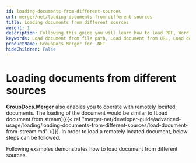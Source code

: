 ```yaml
---
id: loading-documents-from-different-sources
url: merger/net/loading-documents-from-different-sources
title: Loading documents from different sources
weight: 1
description: Following this guide you will learn how to load PDF, Word, Excel, PowerPoint documents by local file path, stream or URL for further processing with GroupDocs.Merger for .NET API.
keywords: Load document from file path, Load document from URL, Load document from stream
productName: GroupDocs.Merger for .NET
hideChildren: False
---
```

# Loading documents from different sources

[**GroupDocs.Merger**](https://products.groupdocs.com/merger/net) also enables you to operate with remotely located documents. The loading of the document would be similar to [Load document from stream]({{< ref "merger-net/developer-guide/advanced-usage/loading/loading-documents-from-different-sources/load-document-from-stream.md" >}}). In order to load a remotely located document, below steps can be followed.

Following examples demonstrates how to load document from different sources.
